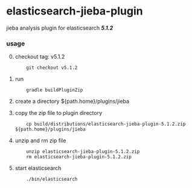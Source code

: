 # elasticsearch-jieba-plugin
jieba analysis plugin for elasticsearch ***5.1.2***


### usage
0. checkout tag: v5.1.2

    ```shell
        git checkout v5.1.2
    ```
1. run

    ```shell
        gradle buildPluginZip
    ```
2. create a directory ${path.home}/plugins/jieba
3. copy the zip file to plugin directory

    ```shell
        cp build/distributions/elasticsearch-jieba-plugin-5.1.2.zip ${path.home}/plugins/jieba
    ```
4. unzip and rm zip file

    ```shell
        unzip elasticsearch-jieba-plugin-5.1.2.zip
        rm elasticsearch-jieba-plugin-5.1.2.zip
    ```
5. start elasticsearch

    ```shell
        ./bin/elasticsearch
    ```

